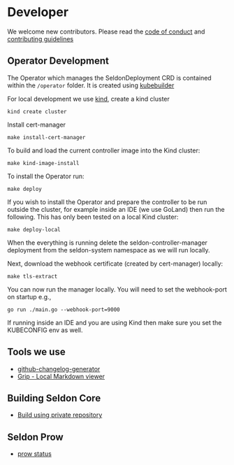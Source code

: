 # Developer

We welcome new contributors. Please read the [code of conduct](https://github.com/SeldonIO/seldon-core/blob/master/CODE_OF_CONDUCT.md) and [contributing guidelines](https://github.com/SeldonIO/seldon-core/blob/master/CONTRIBUTING.md)

## Operator Development

The Operator which manages the SeldonDeployment CRD is contained within the `/operator` folder. It is created using [kubebuilder](https://book.kubebuilder.io/)

For local development we use [kind](https://kind.sigs.k8s.io/), create a kind cluster

```
kind create cluster
```

Install cert-manager

```
make install-cert-manager
```

To build and load the current controller image into the Kind cluster:

```
make kind-image-install
```

To install the Operator run:

```
make deploy
```

If you wish to install the Operator and prepare the controller to be run outside the cluster, for example inside an IDE (we use GoLand) then run the following. This has only been tested on a local Kind cluster:

```
make deploy-local
```

When the everything is running delete the seldon-controller-manager deployment from the seldon-system namespace as we will run locally.

Next, download the webhook certificate (created by cert-manager) locally:

```
make tls-extract
```

You can now run the manager locally. You will need to set the webhook-port on startup e.g.,

```
go run ./main.go --webhook-port=9000
```

If running inside an IDE and you are using Kind then make sure you set the KUBECONFIG env as well.



## Tools we use

 - [github-changelog-generator](https://github.com/skywinder/github-changelog-generator)
 - [Grip - Local Markdown viewer](https://github.com/joeyespo/grip)

## Building Seldon Core

* [Build using private repository](build-using-private-repo.md)

## Seldon Prow

 - [prow status](https://prow.seldon.io)

